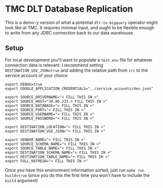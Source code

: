 # TMC DLT Database Replication

This is a demo-y version of what a potential `dlt-to-bigquery` operator might look like at TMC. It requires minimal input, and ought to be flexible enough to write from any JDBC connection back to our data warehouse.

## Setup
For local development you'll want to populate a `test.env` file for whatever connection data is relevant. I recommend setting `DESTINATION_USE_JSON=true` and adding the relative path from `src` to the service account of your choice

```
export DEBUG=true
export GOOGLE_APPLICATION_CREDENTIALS="../service_accounts/dev.json"

export SOURCE_DRIVERNAME="< FILL THIS IN >"
export SOURCE_HOST="34.86.233.< FILL THIS IN >"
export SOURCE_DATABASE="< FILL THIS IN >"
export SOURCE_PORT="< FILL THIS IN >"
export SOURCE_USERNAME="< FILL THIS IN >"
export SOURCE_PASSWORD="< FILL THIS IN >"

export DESTINATION_LOCATION="< FILL THIS IN >"
export DESTINATION_USE_JSON="< FILL THIS IN >"

export VENDOR_NAME="< FILL THIS IN >"
export SOURCE_SCHEMA_NAME="< FILL THIS IN >"
export SOURCE_TABLE_NAME="< FILL THIS IN >"
export DESTINATION_SCHEMA_NAME="< FILL THIS IN >"
export DESTINATION_TABLE_NAME="< FILL THIS IN >"
export FULL_REFRESH="< FILL THIS IN >"
```

Once you have this environment information sorted, just run `make run build=true` (once you do this the first time you won't have to include the `build` argument)